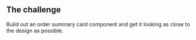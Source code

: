## The challenge

Build out an order summary card component and get it looking as close to the design as possible.
